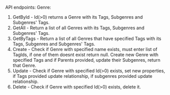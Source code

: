 API endpoints: 
Genre:
1. GetById - Id(>0) returns a Genre with its Tags, Subgenres and Subgenres' Tags.
2. GetAll - Return a list of all Genres with its Tags, Subgenres and Subgenres' Tags.
3. GetByTags - Return a list of all Genres that have specified Tags with its Tags, Subgenres and Subgenres' Tags.
4. Create - Check if Genre with specified name exists, must enter list of TagIds, if one of them doesnt exist return null. Create new Genre with specified Tags and if Parents provided, update their Subgenres, return that Genre.
5. Update - Check if Genre with specified Id(>0) exists, set new properties, if Tags provided update relationship, if subgenres provided update relationship.
6. Delete - Check if Genre with specified Id(>0) exists, delete it.
